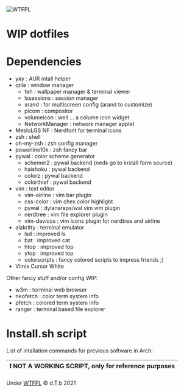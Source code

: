 ![WTFPL](http://www.wtfpl.net/wp-content/uploads/2012/12/wtfpl-badge-4.png)

# WIP dotfiles

# Dependencies
- yay           : AUR intall helper
- qtile         : window manager
    - feh            : wallpaper manager & terminal viewer
    - lxsessions     : session manager
    - xrand          : for multiscreen config (arand to customize)
    - picom          : compositor
    - volumeicon     : well ... a colume icon widget
    - NetworkManager : network manager applet
- MesloLGS NF   : Nerdfont for terminal icons
- zsh           : shell
- oh-my-zsh     : zsh config manager
- powerline10k  : zsh fancy bar
- pywal         : color scheme generator
    - schemer2      : pywal backend (neds go to install form source) 
    - haishoku      : pywal backend
    - colorz        : pywal backend
    - colorthief    : pywal backend
- vim           : text editor
    - vim-airline   : vim bar plugin
    - css-color     : vim chex color highlight
    - pywal         : dylanaraps/wal.vim vim plugin
    - nerdtree      : vim file explorer plugin
    - vim-devicos   : vim icons plugin for nerdtree and airline
- alakritty         : terminal emulator
    - lsd           : improved ls
    - bat           : improved cat
    - htop          : improved top
    - ytop          : improved top
    - colorscripts  : fancy colored scripts to impress friends ;)
- Vimix Cursor White
    

Other fancy stuff and/or config WIP:
- w3m       : terminal web browser
- neofetch  : color term system info
- pfetch    : colored term system info
- ranger    : terminal based file explorer

# Install.sh script
List of intallation commands for previous software in Arch:


|:exclamation: NOT A WORKING SCRIPT, only for reference purposes|
|--------------------------------------------------------------|

Under [WTFPL](http://www.wtfpl.net/) :copyright: d.T.b 2021
